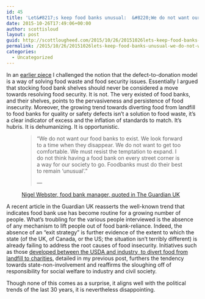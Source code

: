 ```yaml
---
id: 45
title: 'Let&#8217;s keep food banks unusual:  &#8220;We do not want our food banks to exist&#8221;'
date: 2015-10-26T17:49:06+00:00
author: scottisloud
layout: post
guid: http://scottlougheed.com/2015/10/26/20151026lets-keep-food-banks-unusual-we-do-not-want-our-food-banks-to-exist/
permalink: /2015/10/26/20151026lets-keep-food-banks-unusual-we-do-not-want-our-food-banks-to-exist/
categories:
  - Uncategorized
---
```

In an <a target="_blank" href="http://www.scottlougheed.com/blog/2015/9/18/us-is-fixing-food-security-and-food-waste-with-a-bandaid">earlier piece</a>&nbsp;I challenged the notion that the defect-to-donation model is a way of solving food waste and food security issues. Essentially I argued that stocking food bank shelves should never be considered a move towards resolving food security. It is not. The very existed of food banks, and their shelves, points to the pervasiveness and persistence of food insecurity. Moreover, the growing trend towards diverting food from landfill to food banks for quality or safety defects isn&#8217;t a solution to food waste, it&#8217;s a clear indicator of excess and the inflation of standards to match. It&#8217;s hubris. It is dehumanizing. It is opportunistic.&nbsp;&nbsp;<figure> 

> <span>&#8220;</span>We do not want our food banks to exist. We look forward to a time when they disappear. We do not want to get too comfortable. We must resist the temptation to expand. I do not think having a food bank on every street corner is a way for our society to go. Foodbanks must do their best to remain ‘unusual’.<span>&#8221;</span> <figcaption class="source">&mdash; 

[Nigel Webster, food bank manager, quoted in The Guardian UK](http://www.theguardian.com/society/2015/oct/21/food-banks-a-lifeline-replacing-mainstream-services)</figcaption> </figure> 

A recent article in the Guardian UK reasserts the well-known trend that indicates food bank use has become routine for a growing number of people. What&#8217;s troubling for the various people interviewed is the absence of any mechanism to lift people out of food bank-reliance. Indeed, the absence of an &#8220;exit strategy&#8221; is further evidence of the extent to which the state (of the UK, of Canada, or the US;&nbsp;the situation isn&#8217;t terribly different) is already failing to address the root causes of food insecurity. Initiatives such as those <a target="_blank" href="http://www.foodincanada.com/food-business/u-s-announces-first-ever-national-food-waste-reduction-goals-131975/">developed between the USDA and industry &nbsp;to divert food from landfill to charities</a>,&nbsp;detailed in my previous post,&nbsp;furthers the tendency towards state-non-involvement and reaffirms the sloughing off of responsibility for social welfare to industry and civil society.&nbsp;

Though none of this comes as a surprise, it aligns well with the political trends of the last 30 years, it is nevertheless disappointing.&nbsp;